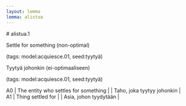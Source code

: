 ```yaml
---
layout: lemma
lemma: alistua
---
```


<div class="sense">
# <span class="sensename">alistua.1</span>

<span class="description">Settle for something (non-optimal)</span>

(tags: model:acquiesce.01, seed:tyytyä)

<span class="description">Tyytyä johonkin (ei-optimaaliseen)</span>

(tags: model:acquiesce.01, seed:tyytyä)

A0 | The entity who settles for something |   | Taho, joka tyytyy johonkin |  
A1 | Thing settled for |   | Asia, johon tyydytään |  

</div>

